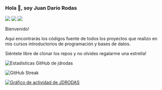 ### Hola 👋, soy Juan Darío Rodas

[![](https://img.shields.io/badge/-@JuanDarioRodas-%231DA1F2?style=flat-square&logo=twitter&logoColor=ffffff)](https://twitter.com/@JuanDarioRodas)
[![](https://img.shields.io/badge/-@jdrodas-%23181717?style=flat-square&logo=github)](https://github.com/jdrodas)
[![](https://img.shields.io/badge/-Juan%20Dario%20Rodas-blue?style=flat-square&logo=Linkedin&logoColor=white&link=https://www.linkedin.com/in/juandariorodas/)](https://www.linkedin.com/in/juandariorodas/)

Bienvenido!

Aqui encontrarás los códigos fuente de todos los proyectos que realizo en mis cursos introductorios de programación y bases de datos.

Siéntete libre de clonar los repos y no olvides regalarme una estrella!

![Estadisticas GitHub de jdrodas](https://github-readme-stats.vercel.app/api?username=jdrodas&show_icons=true&theme=dracula)

<img src="https://github-readme-streak-stats.herokuapp.com/?user=jdrodas&theme=radical" alt="GitHub Streak" />

[![Gráfico de actividad de JDRODAS](https://github-readme-activity-graph.vercel.app/graph?username=jdrodas&bg_color=000000&color=4c5d9e&line=233d7b&point=403d3d&area=true&hide_border=true)](https://github.com/ashutosh00710/github-readme-activity-graph)

